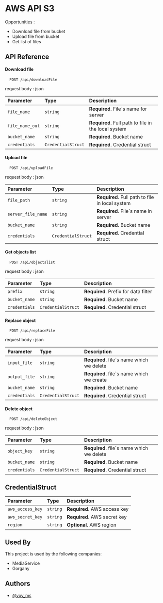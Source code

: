 
# AWS API S3

Opportunities :
 - Download file from bucket
 - Upload file from bucket
 - Get list of files 

## API Reference

#### Download file

```http
  POST /api/downloadFile
```
request body : json 

| Parameter | Type     | Description                  |
| :-------- | :------- | :-------------------------   |
| `file_name` | `string` | **Required**. File`s name for server |
| `file_name_out` | `string` | **Required**. Full path to file in the local system |
| `bucket_name` | `string` | **Required**. Bucket name |
| `credentials` | `CredentialStruct` | **Required**. Credential struct |

#### Upload file

```http
  POST /api/uploadFile
```
request body : json 

| Parameter | Type     | Description                  |
| :-------- | :------- | :-------------------------   |
| `file_path` | `string` | **Required**. Full path to file in local system |
| `server_file_name` | `string` | **Required**. File`s name in server |
| `bucket_name` | `string` | **Required**. Bucket name |
| `credentials` | `CredentialStruct` | **Required**. Credential struct |

#### Get objects list

```http
  POST /api/objectslist
```
request body : json 

| Parameter | Type     | Description                  |
| :-------- | :------- | :-------------------------   |
| `prefix` | `string` | **Required**. Prefix for data filter |
| `bucket_name` | `string` | **Required**. Bucket name |
| `credentials` | `CredentialStruct` | **Required**. Credential struct |

#### Replace object

```http
  POST /api/replaceFile
```
request body : json 

| Parameter | Type     | Description                  |
| :-------- | :------- | :-------------------------   |
| `input_file` | `string` | **Required**. file`s name which we delete |
| `output_file` | `string` | **Required**. file`s name which we create |
| `bucket_name` | `string` | **Required**. Bucket name |
| `credentials` | `CredentialStruct` | **Required**. Credential struct |

#### Delete object

```http
  POST /api/deleteObject
```
request body : json 

| Parameter | Type     | Description                  |
| :-------- | :------- | :-------------------------   |
| `object_key` | `string` | **Required**. file`s name which we delete |
| `bucket_name` | `string` | **Required**. Bucket name |
| `credentials` | `CredentialStruct` | **Required**. Credential struct |


## CredentialStruct
| Parameter | Type     | Description                  |
| :-------- | :------- | :-------------------------   |
| `aws_access_key` | `string` | **Required**. AWS access key |
| `aws_secret_key` | `string` | **Required**. AWS secret key  |
| `region` | `string` | **Optional**. AWS region |


## Used By

This project is used by the following companies:

- MediaService
- Gorgany

## Authors

- [@vov_ms](https://github.com/vovms)



